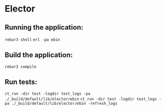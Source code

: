# Elector

## Running the application:
`rebar3 shell`
`erl -pa ebin`

## Build the application:
`rebar3 compile`

## Run tests:
`ct_run -dir test -logdir test_logs -pa ./_build/default/lib/elector/ebin`
`ct_run -dir test -logdir test_logs -pa ./_build/default/lib/elector/ebin -refresh_logs`